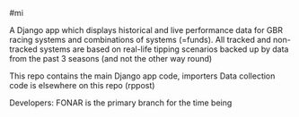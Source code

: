 #mi

A Django app which displays historical and live performance data for GBR racing systems and combinations of systems (=funds).
All tracked and non-tracked systems are based on real-life tipping scenarios backed up by data from the past 3 seasons (and not the other way round)

This repo contains the main Django app code, importers
Data collection code is elsewhere on this repo (rppost)


Developers:
FONAR is the primary branch for the time being
